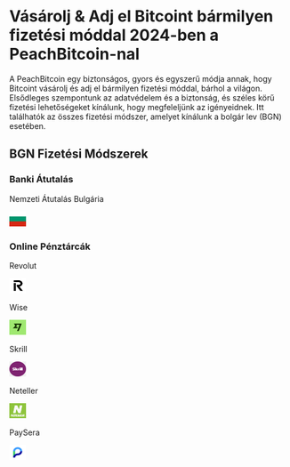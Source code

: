<body class="payment-methods-page">

# Vásárolj & Adj el Bitcoint bármilyen fizetési móddal 2024-ben a PeachBitcoin-nal

A PeachBitcoin egy biztonságos, gyors és egyszerű módja annak, hogy Bitcoint vásárolj és adj el bármilyen fizetési móddal, bárhol a világon. Elsődleges szempontunk az adatvédelem és a biztonság, és széles körű fizetési lehetőségeket kínálunk, hogy megfeleljünk az igényeidnek. Itt találhatók az összes fizetési módszer, amelyet kínálunk a bolgár lev (BGN) esetében.

## BGN Fizetési Módszerek

### Banki Átutalás

<div class="payment-grid">
    <div class="payment-grid-item">
        <p>Nemzeti Átutalás Bulgária</p> 
        <img src="/img/faq/logoimg/bulgariaflag.png" width="30px" height="27px" alt="Bitcoint vásárolj Nemzeti Átutalás Bulgária-val, Bitcoint adj el Nemzeti Átutalás Bulgária-val">
    </div>
</div>

### Online Pénztárcák

<div class="payment-grid">
    <div class="payment-grid-item">
        <p>Revolut</p> 
        <img src="/img/faq/logoimg/revolut.png" width="30px" height="27px" alt="Bitcoint vásárolj Revolut-tal, Bitcoint adj el Revolut-tal">
    </div>
    <div class="payment-grid-item">
        <p>Wise</p>
        <img src="/img/faq/logoimg/wise.png" width="30px" height="27px" alt="Bitcoint vásárolj Wise-al, Bitcoint adj el Wise-al">
    </div>
    <div class="payment-grid-item">
        <p>Skrill</p> 
        <img src="/img/faq/logoimg/skrill.png" width="30px" height="27px" alt="Bitcoint vásárolj Skrill-el, Bitcoint adj el Skrill-el">
    </div>
    <div class="payment-grid-item">
        <p>Neteller</p> 
        <img src="/img/faq/logoimg/neteller.png" width="30px" height="27px" alt="Bitcoint vásárolj Neteller-rel, Bitcoint adj el Neteller-rel">
    </div>
    <div class="payment-grid-item">
        <p>PaySera</p> 
        <img src="/img/faq/logoimg/paysera.png" width="30px" height="27px" alt="Bitcoint vásárolj PaySera-val, Bitcoint adj el PaySera-val">
    </div>
</div>

</body>
